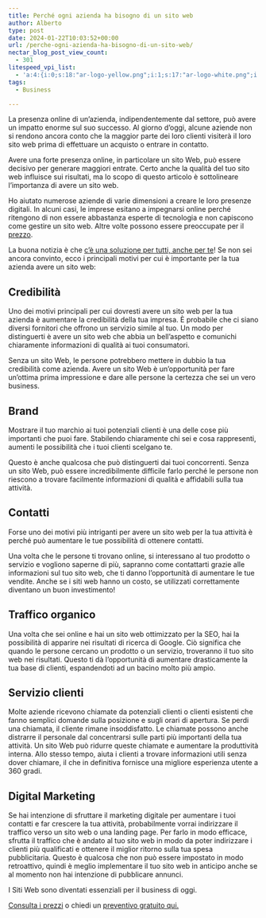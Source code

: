 ```yaml
---
title: Perché ogni azienda ha bisogno di un sito web￼
author: Alberto
type: post
date: 2024-01-22T10:03:52+00:00
url: /perche-ogni-azienda-ha-bisogno-di-un-sito-web/
nectar_blog_post_view_count:
  - 301
litespeed_vpi_list:
  - 'a:4:{i:0;s:18:"ar-logo-yellow.png";i:1;s:17:"ar-logo-white.png";i:2;s:18:"memoji-150x150.png";i:3;s:35:"Alberto-Reineri-Yellow-1024x150.png";}'
tags:
  - Business

---
```

La presenza online di un&#8217;azienda, indipendentemente dal settore, può avere un impatto enorme sul suo successo.&nbsp;Al giorno d&#8217;oggi, alcune aziende non si rendono ancora conto che la maggior parte dei loro clienti visiterà il loro sito web prima di effettuare un acquisto o entrare in contatto.

Avere una forte presenza online, in particolare un sito Web, può essere decisivo per generare maggiori entrate.&nbsp;Certo anche la qualità del tuo sito web influisce sui risultati, ma lo scopo di questo articolo è sottolineare l&#8217;importanza di avere un sito web.

Ho aiutato numerose aziende di varie dimensioni a creare le loro presenze digitali.&nbsp;In alcuni casi, le imprese esitano a impegnarsi online perché ritengono di non essere abbastanza esperte di tecnologia e non capiscono come gestire un sito web.&nbsp;Altre volte possono essere preoccupate per il [prezzo][1].

La buona notizia è che [c&#8217;è una soluzione per tutti, anche per te][2]!&nbsp;Se non sei ancora convinto, ecco i principali motivi per cui è importante per la tua azienda avere un sito web:

## Credibilità

Uno dei motivi principali per cui dovresti avere un sito web per la tua azienda è aumentare la credibilità della tua impresa.&nbsp;È probabile che ci siano diversi fornitori che offrono un servizio simile al tuo.&nbsp;Un modo per distinguerti è avere un sito web che abbia un bell&#8217;aspetto e comunichi chiaramente informazioni di qualità ai tuoi consumatori.

Senza un sito Web, le persone potrebbero mettere in dubbio la tua credibilità come azienda.&nbsp;Avere un sito Web è un&#8217;opportunità per fare un&#8217;ottima prima impressione e dare alle persone la certezza che sei un vero business.

## Brand

Mostrare il tuo marchio ai tuoi potenziali clienti è una delle cose più importanti che puoi fare.&nbsp;Stabilendo chiaramente chi sei e cosa rappresenti, aumenti le possibilità che i tuoi clienti scelgano te.

Questo è anche qualcosa che può distinguerti dai tuoi concorrenti.&nbsp;Senza un sito Web, può essere incredibilmente difficile farlo perché le persone non riescono a trovare facilmente informazioni di qualità e affidabili sulla tua attività.

## Contatti

Forse uno dei motivi più intriganti per avere un sito web per la tua attività è perché può aumentare le tue possibilità di ottenere contatti.

Una volta che le persone ti trovano online, si interessano al tuo prodotto o servizio e vogliono saperne di più, sapranno come contattarti grazie alle informazioni sul tuo sito web, che ti danno l&#8217;opportunità di aumentare le tue vendite.&nbsp;Anche se i siti web hanno un costo, se utilizzati correttamente diventano un buon investimento!

## Traffico organico&nbsp;

Una volta che sei online e hai un sito web ottimizzato per la SEO, hai la possibilità di apparire nei risultati di ricerca di Google.&nbsp;Ciò significa che quando le persone cercano un prodotto o un servizio, troveranno il tuo sito web nei risultati.&nbsp;Questo ti dà l&#8217;opportunità di aumentare drasticamente la tua base di clienti, espandendoti ad un bacino molto più ampio.

## Servizio clienti

Molte aziende ricevono chiamate da potenziali clienti o clienti esistenti che fanno semplici domande sulla posizione e sugli orari di apertura.&nbsp;Se perdi una chiamata, il cliente rimane insoddisfatto.&nbsp;Le chiamate possono anche distrarre il personale dal concentrarsi sulle parti più importanti della tua attività.&nbsp;Un sito Web può ridurre queste chiamate e aumentare la produttività interna.&nbsp;Allo stesso tempo, aiuta i clienti a trovare informazioni utili senza dover chiamare, il che in definitiva fornisce una migliore esperienza utente a 360 gradi.

## Digital Marketing

Se hai intenzione di sfruttare il marketing digitale per aumentare i tuoi contatti e far crescere la tua attività, probabilmente vorrai indirizzare il traffico verso un sito web o una landing page.&nbsp;Per farlo in modo efficace, sfrutta il traffico che è andato al tuo sito web in modo da poter indirizzare i clienti più qualificati e ottenere il miglior ritorno sulla tua spesa pubblicitaria.&nbsp;Questo è qualcosa che non può essere impostato in modo retroattivo, quindi è meglio implementare il tuo sito web in anticipo anche se al momento non hai intenzione di pubblicare annunci.

I Siti Web sono diventati essenziali per il business di oggi. 

[Consulta i prezzi][1] o chiedi un [preventivo gratuito qui.][2]

 [1]: http://reineristudio.com/quanto-costa-un-sito-web/
 [2]: http://reineristudio.com/contatti/